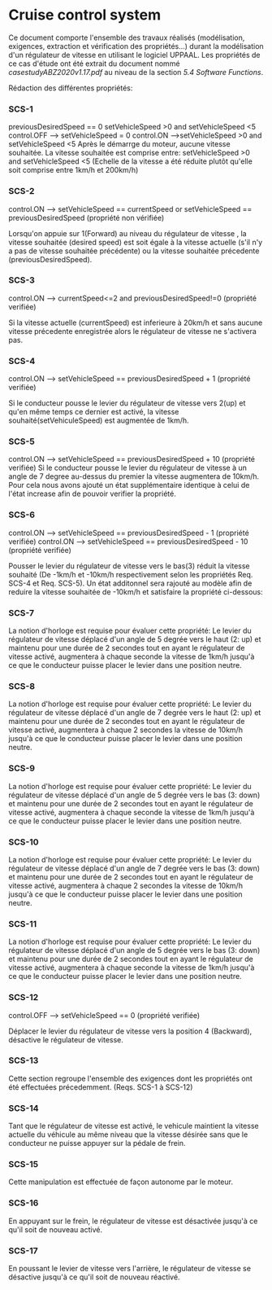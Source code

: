 # Cruise control system
Ce document comporte l'ensemble des travaux réalisés (modélisation, exigences, extraction et vérification des propriétés...) durant la modélisation d'un régulateur de vitesse en utilisant le logiciel UPPAAL. Les propriétés de ce cas d'étude ont été extrait du document nommé *casestudyABZ2020v1.17.pdf* au niveau de la section *5.4 Software Functions*.

Rédaction des différentes propriétés: 

### SCS-1 

previousDesiredSpeed == 0
setVehicleSpeed >0 and setVehicleSpeed <5
control.OFF --> setVehicleSpeed = 0
control.ON -->setVehicleSpeed >0 and setVehicleSpeed <5
Après le démarrge du moteur, aucune vitesse souhaitée.
La vitesse souhaitée est comprise entre: setVehicleSpeed >0 and setVehicleSpeed <5
(Echelle de la vitesse a été réduite plutôt qu'elle soit comprise entre 1km/h et 200km/h)

### SCS-2 

control.ON --> setVehicleSpeed == currentSpeed or setVehicleSpeed == previousDesiredSpeed (propriété non vérifiée)

Lorsqu'on appuie sur 1(Forward) au niveau du régulateur de vitesse , la vitesse souhaitée (desired speed) est soit égale à la vitesse actuelle (s'il n'y a pas de vitesse souhaitée précédente) ou la vitesse souhaitée précedente (previousDesiredSpeed).

### SCS-3 

control.ON --> currentSpeed<=2 and previousDesiredSpeed!=0 (propriété verifiée)

Si la vitesse actuelle (currentSpeed) est inferieure à 20km/h et sans aucune vitesse précedente enregistrée alors le régulateur de vitesse ne s'activera pas.

### SCS-4

control.ON --> setVehicleSpeed == previousDesiredSpeed + 1 (propriété verifiée)

Si le conducteur pousse le levier du régulateur de vitesse vers 2(up) et qu'en même temps ce dernier est activé, la vitesse souhaité(setVehiculeSpeed) est augmentée de 1km/h.

### SCS-5
control.ON --> setVehicleSpeed == previousDesiredSpeed + 10 (propriété verifiée)
Si le conducteur pousse le levier du régulateur de vitesse à un angle de 7 degree au-dessus du premier la vitesse augmentera de 10km/h. Pour cela nous avons ajouté un état supplémentaire identique à celui de l'état increase afin de pouvoir verifier la propriété.

### SCS-6

control.ON --> setVehicleSpeed == previousDesiredSpeed - 1 (propriété verifiée)
control.ON --> setVehicleSpeed == previousDesiredSpeed - 10 (propriété verifiée)

Pousser le levier du régulateur de vitesse vers le bas(3) réduit la vitesse souhaité (De -1km/h et -10km/h respectivement selon les propriétés Req. SCS-4 et Req. SCS-5).
Un état additonnel sera rajouté au modèle afin de reduire la vitesse souhaitée de -10km/h et satisfaire la propriété ci-dessous:


### SCS-7

La notion d'horloge est requise pour évaluer cette propriété:
Le levier du régulateur de vitesse déplacé d'un angle de 5 degrée vers le haut (2: up) et maintenu pour une durée de 2 secondes tout en ayant le régulateur de vitesse activé, augmentera à chaque seconde la vitesse de 1km/h jusqu'à ce que le conducteur puisse placer le levier dans une position neutre.

### SCS-8

La notion d'horloge est requise pour évaluer cette propriété:
Le levier du régulateur de vitesse déplacé d'un angle de 7 degrée vers le haut (2: up) et maintenu pour une durée de 2 secondes 
tout en ayant le régulateur de vitesse activé, augmentera à chaque 2 secondes la vitesse de 10km/h jusqu'à ce que le conducteur
puisse placer le levier dans une position neutre.

### SCS-9

La notion d'horloge est requise pour évaluer cette propriété:
Le levier du régulateur de vitesse déplacé d'un angle de 5 degrée vers le bas (3: down) et maintenu pour une durée de 2 secondes 
tout en ayant le régulateur de vitesse activé, augmentera à chaque  seconde la vitesse de 1km/h jusqu'à ce que le conducteur
puisse placer le levier dans une position neutre.

### SCS-10

La notion d'horloge est requise pour évaluer cette propriété:
Le levier du régulateur de vitesse déplacé d'un angle de 7 degrée vers le bas (3: down) et maintenu pour une durée de 2 secondes 
tout en ayant le régulateur de vitesse activé, augmentera à chaque 2 secondes la vitesse de 10km/h jusqu'à ce que le conducteur
puisse placer le levier dans une position neutre.

### SCS-11

La notion d'horloge est requise pour évaluer cette propriété:
Le levier du régulateur de vitesse déplacé d'un angle de 5 degrée vers le bas (3: down) et maintenu pour une durée de 2 secondes 
tout en ayant le régulateur de vitesse activé, augmentera à chaque  seconde la vitesse de 1km/h jusqu'à ce que le conducteur
puisse placer le levier dans une position neutre.

### SCS-12

control.OFF --> setVehicleSpeed == 0 (propriété verifiée)

Déplacer le levier du régulateur de vitesse vers la position 4 (Backward), désactive le régulateur de vitesse.


### SCS-13

Cette section regroupe l'ensemble des exigences dont les propriétés ont été effectuées précedemment. 
(Reqs. SCS-1 à SCS-12)

### SCS-14

Tant que le régulateur de vitesse est activé, le vehicule maintient la vitesse actuelle du véhicule au même niveau que la vitesse désirée sans que le conducteur ne puisse appuyer sur la pédale de frein.

### SCS-15

Cette manipulation est effectuée de façon autonome par le moteur.

### SCS-16

En appuyant sur le frein, le régulateur de vitesse est désactivée jusqu'à ce qu'il soit de nouveau activé.

### SCS-17

En poussant le levier de vitesse vers l'arrière, le régulateur de vitesse se désactive jusqu'à ce qu'il soit de nouveau réactivé.

